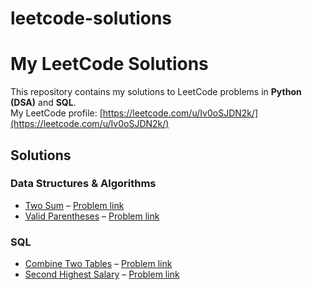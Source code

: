 # leetcode-solutions
# My LeetCode Solutions

This repository contains my solutions to LeetCode problems in **Python (DSA)** and **SQL**.  
My LeetCode profile: [https://leetcode.com/u/Iv0oSJDN2k/](https://leetcode.com/u/Iv0oSJDN2k/)

## Solutions

### Data Structures & Algorithms
- [Two Sum](arrays/two_sum.py) – [Problem link](https://leetcode.com/problems/two-sum/)
- [Valid Parentheses](stack/valid_parentheses.py) – [Problem link](https://leetcode.com/problems/valid-parentheses/)

### SQL
- [Combine Two Tables](sql/combine_two_tables.sql) – [Problem link](https://leetcode.com/problems/combine-two-tables/)
- [Second Highest Salary](sql/second_highest_salary.sql) – [Problem link](https://leetcode.com/problems/second-highest-salary/)

